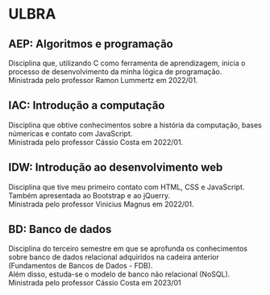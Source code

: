 # ULBRA

## AEP: Algoritmos e programação
Disciplina que, utilizando C como ferramenta de aprendizagem, inicia o processo de desenvolvimento da minha lógica de programação. <br>
Ministrada pelo professor Ramon Lummertz em 2022/01.

## IAC: Introdução a computação
Disciplina que obtive conhecimentos sobre a história da computação, bases númericas e contato com JavaScript. <br>
Ministrada pelo professor Cássio Costa em 2022/01.

## IDW: Introdução ao desenvolvimento web
Disciplina que tive meu primeiro contato com HTML, CSS e JavaScript. Também apresentada ao Bootstrap e ao jQuerry. <br>
Ministrada pelo professor Vinicius Magnus em 2022/01.

## BD: Banco de dados
Disciplina do terceiro semestre em que se aprofunda os conhecimentos sobre banco de dados relacional adquiridos na cadeira anterior (Fundamentos de Bancos de Dados - FDB). <br>
Além disso, estuda-se o modelo de banco não relacional (NoSQL). <br>
Ministrada pelo professor Cássio Costa em 2023/01